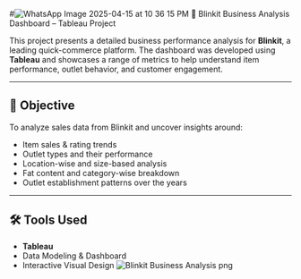 #![WhatsApp Image 2025-04-15 at 10 36 15 PM](https://github.com/user-attachments/assets/70f6141e-8a8f-419b-a3c0-284f057d1368)
 🛒 Blinkit Business Analysis Dashboard – Tableau Project

This project presents a detailed business performance analysis for **Blinkit**, a leading quick-commerce platform. The dashboard was developed using **Tableau** and showcases a range of metrics to help understand item performance, outlet behavior, and customer engagement.

---

## 🎯 Objective

To analyze sales data from Blinkit and uncover insights around:
- Item sales & rating trends
- Outlet types and their performance
- Location-wise and size-based analysis
- Fat content and category-wise breakdown
- Outlet establishment patterns over the years

---

## 🛠️ Tools Used
- **Tableau**
- Data Modeling & Dashboard
- Interactive Visual Design
![Blinkit Business Analysis png](https://github.com/user-attachments/assets/5ec8a02d-cbc6-4ed8-904e-1b7679461967)
